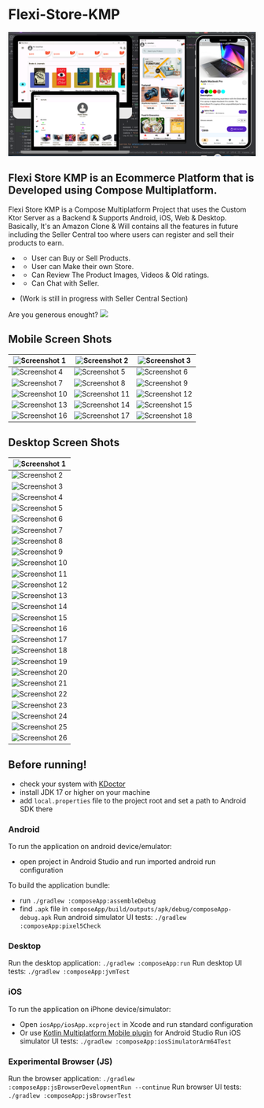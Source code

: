 # Flexi-Store-KMP
![Flexi-Store-KMP](https://github.com/KhubaibKhan4/Flexi-Store-KMP/blob/master/assests/screenshots/banner.png)

## Flexi Store KMP is an Ecommerce Platform that is Developed using Compose Multiplatform.
Flexi Store KMP is a Compose Multiplatform Project that uses the Custom Ktor Server as a Backend & Supports Android, iOS, Web & Desktop. Basically, It's an Amazon Clone & Will contains all the features in future including the Seller Central too where users can register and sell their products to earn.

* - User can Buy or Sell Products.
* - User can Make their own Store.
* - Can Review The Product Images, Videos & Old ratings.
* - Can Chat with Seller.

* (Work is still in progress with Seller Central Section)

Are you generous enought? 
<a href="https://www.buymeacoffee.com/khubaibkhan"><img src="https://img.buymeacoffee.com/button-api/?text=Buy me a coffee&emoji=&slug=khubaibkhan&button_colour=FFDD00&font_colour=000000&font_family=Cookie&outline_colour=000000&coffee_colour=ffffff" /></a>

## Mobile Screen Shots

| ![Screenshot 1](https://github.com/KhubaibKhan4/Flexi-Store-KMP/blob/master/assests/screenshots/1.png) | ![Screenshot 2](https://github.com/KhubaibKhan4/Flexi-Store-KMP/blob/master/assests/screenshots/2.png) | ![Screenshot 3](https://github.com/KhubaibKhan4/Flexi-Store-KMP/blob/master/assests/screenshots/3.png) |
| --- | --- | --- |
| ![Screenshot 4](https://github.com/KhubaibKhan4/Flexi-Store-KMP/blob/master/assests/screenshots/4.png) | ![Screenshot 5](https://github.com/KhubaibKhan4/Flexi-Store-KMP/blob/master/assests/screenshots/5.png) | ![Screenshot 6](https://github.com/KhubaibKhan4/Flexi-Store-KMP/blob/master/assests/screenshots/6.png) |
| ![Screenshot 7](https://github.com/KhubaibKhan4/Flexi-Store-KMP/blob/master/assests/screenshots/7.png) | ![Screenshot 8](https://github.com/KhubaibKhan4/Flexi-Store-KMP/blob/master/assests/screenshots/8.png) | ![Screenshot 9](https://github.com/KhubaibKhan4/Flexi-Store-KMP/blob/master/assests/screenshots/9.png) |
| ![Screenshot 10](https://github.com/KhubaibKhan4/Flexi-Store-KMP/blob/master/assests/screenshots/10.png) | ![Screenshot 11](https://github.com/KhubaibKhan4/Flexi-Store-KMP/blob/master/assests/screenshots/11.png) | ![Screenshot 12](https://github.com/KhubaibKhan4/Flexi-Store-KMP/blob/master/assests/screenshots/12.png) |
| ![Screenshot 13](https://github.com/KhubaibKhan4/Flexi-Store-KMP/blob/master/assests/screenshots/13.png) | ![Screenshot 14](https://github.com/KhubaibKhan4/Flexi-Store-KMP/blob/master/assests/screenshots/14.png) | ![Screenshot 15](https://github.com/KhubaibKhan4/Flexi-Store-KMP/blob/master/assests/screenshots/15.png) |
| ![Screenshot 16](https://github.com/KhubaibKhan4/Flexi-Store-KMP/blob/master/assests/screenshots/16.png) | ![Screenshot 17](https://github.com/KhubaibKhan4/Flexi-Store-KMP/blob/master/assests/screenshots/17.png) | ![Screenshot 18](https://github.com/KhubaibKhan4/Flexi-Store-KMP/blob/master/assests/screenshots/18.png) |  ![Screenshot 19](https://github.com/KhubaibKhan4/Flexi-Store-KMP/blob/master/assests/screenshots/19.png) | ![Screenshot 20](https://github.com/KhubaibKhan4/Flexi-Store-KMP/blob/master/assests/screenshots/20.png) | ![Screenshot 21](https://github.com/KhubaibKhan4/Flexi-Store-KMP/blob/master/assests/screenshots/21.png) |  ![Screenshot 22](https://github.com/KhubaibKhan4/Flexi-Store-KMP/blob/master/assests/screenshots/22.png) | ![Screenshot 23](https://github.com/KhubaibKhan4/Flexi-Store-KMP/blob/master/assests/screenshots/23.png) | ![Screenshot 24](https://github.com/KhubaibKhan4/Flexi-Store-KMP/blob/master/assests/screenshots/24.png) |  ![Screenshot 25](https://github.com/KhubaibKhan4/Flexi-Store-KMP/blob/master/assests/screenshots/25.png) | ![Screenshot 26](https://github.com/KhubaibKhan4/Flexi-Store-KMP/blob/master/assests/screenshots/26.png) | ![Screenshot 27](https://github.com/KhubaibKhan4/Flexi-Store-KMP/blob/master/assests/screenshots/27.png) |  ![Screenshot 28](https://github.com/KhubaibKhan4/Flexi-Store-KMP/blob/master/assests/screenshots/28.png) | ![Screenshot 29](https://github.com/KhubaibKhan4/Flexi-Store-KMP/blob/master/assests/screenshots/29.png) | ![Screenshot 45](https://github.com/KhubaibKhan4/Flexi-Store-KMP/blob/master/assests/screenshots/45.png) |  ![Screenshot 16](https://github.com/KhubaibKhan4/Flexi-Store-KMP/blob/master/assests/screenshots/46.png) | ![Screenshot 47](https://github.com/KhubaibKhan4/Flexi-Store-KMP/blob/master/assests/screenshots/47.png) | ![Screenshot 48](https://github.com/KhubaibKhan4/Flexi-Store-KMP/blob/master/assests/screenshots/48.png) | ![Screenshot 49](https://github.com/KhubaibKhan4/Flexi-Store-KMP/blob/master/assests/screenshots/49.png) |








## Desktop Screen Shots

| ![Screenshot 1](https://github.com/KhubaibKhan4/Flexi-Store-KMP/blob/master/assests/screenshots/30.png) | 
| --- |
| ![Screenshot 2](https://github.com/KhubaibKhan4/Flexi-Store-KMP/blob/master/assests/screenshots/31.png) | 
| ![Screenshot 3](https://github.com/KhubaibKhan4/Flexi-Store-KMP/blob/master/assests/screenshots/32.png) |
| ![Screenshot 4](https://github.com/KhubaibKhan4/Flexi-Store-KMP/blob/master/assests/screenshots/33.png) |
| ![Screenshot 5](https://github.com/KhubaibKhan4/Flexi-Store-KMP/blob/master/assests/screenshots/34.png) | 
| ![Screenshot 6](https://github.com/KhubaibKhan4/Flexi-Store-KMP/blob/master/assests/screenshots/35.png) | 
| ![Screenshot 7](https://github.com/KhubaibKhan4/Flexi-Store-KMP/blob/master/assests/screenshots/36.png) | 
| ![Screenshot 8](https://github.com/KhubaibKhan4/Flexi-Store-KMP/blob/master/assests/screenshots/37.png) | 
| ![Screenshot 9](https://github.com/KhubaibKhan4/Flexi-Store-KMP/blob/master/assests/screenshots/38.png) | 
| ![Screenshot 10](https://github.com/KhubaibKhan4/Flexi-Store-KMP/blob/master/assests/screenshots/39.png) | 
| ![Screenshot 11](https://github.com/KhubaibKhan4/Flexi-Store-KMP/blob/master/assests/screenshots/40.png) | 
| ![Screenshot 12](https://github.com/KhubaibKhan4/Flexi-Store-KMP/blob/master/assests/screenshots/41.png) | 
| ![Screenshot 13](https://github.com/KhubaibKhan4/Flexi-Store-KMP/blob/master/assests/screenshots/42.png) | 
| ![Screenshot 14](https://github.com/KhubaibKhan4/Flexi-Store-KMP/blob/master/assests/screenshots/43.png) | 
| ![Screenshot 15](https://github.com/KhubaibKhan4/Flexi-Store-KMP/blob/master/assests/screenshots/50.png) | 
| ![Screenshot 16](https://github.com/KhubaibKhan4/Flexi-Store-KMP/blob/master/assests/screenshots/51.png) | 
| ![Screenshot 17](https://github.com/KhubaibKhan4/Flexi-Store-KMP/blob/master/assests/screenshots/52.png) | 
| ![Screenshot 18](https://github.com/KhubaibKhan4/Flexi-Store-KMP/blob/master/assests/screenshots/53.png) | 
| ![Screenshot 19](https://github.com/KhubaibKhan4/Flexi-Store-KMP/blob/master/assests/screenshots/54.png) | 
| ![Screenshot 20](https://github.com/KhubaibKhan4/Flexi-Store-KMP/blob/master/assests/screenshots/55.png) | 
| ![Screenshot 21](https://github.com/KhubaibKhan4/Flexi-Store-KMP/blob/master/assests/screenshots/56.png) | 
| ![Screenshot 22](https://github.com/KhubaibKhan4/Flexi-Store-KMP/blob/master/assests/screenshots/57.png) | 
| ![Screenshot 23](https://github.com/KhubaibKhan4/Flexi-Store-KMP/blob/master/assests/screenshots/58.png) | 
| ![Screenshot 24](https://github.com/KhubaibKhan4/Flexi-Store-KMP/blob/master/assests/screenshots/59.png) | 
| ![Screenshot 25](https://github.com/KhubaibKhan4/Flexi-Store-KMP/blob/master/assests/screenshots/60.png) | 
| ![Screenshot 26](https://github.com/KhubaibKhan4/Flexi-Store-KMP/blob/master/assests/screenshots/61.png) | 

## Before running!
 - check your system with [KDoctor](https://github.com/Kotlin/kdoctor)
 - install JDK 17 or higher on your machine
 - add `local.properties` file to the project root and set a path to Android SDK there

### Android
To run the application on android device/emulator:  
 - open project in Android Studio and run imported android run configuration

To build the application bundle:
 - run `./gradlew :composeApp:assembleDebug`
 - find `.apk` file in `composeApp/build/outputs/apk/debug/composeApp-debug.apk`
Run android simulator UI tests: `./gradlew :composeApp:pixel5Check`

### Desktop
Run the desktop application: `./gradlew :composeApp:run`
Run desktop UI tests: `./gradlew :composeApp:jvmTest`

### iOS
To run the application on iPhone device/simulator:
 - Open `iosApp/iosApp.xcproject` in Xcode and run standard configuration
 - Or use [Kotlin Multiplatform Mobile plugin](https://plugins.jetbrains.com/plugin/14936-kotlin-multiplatform-mobile) for Android Studio
Run iOS simulator UI tests: `./gradlew :composeApp:iosSimulatorArm64Test`

### Experimental Browser (JS)
Run the browser application: `./gradlew :composeApp:jsBrowserDevelopmentRun --continue`
Run browser UI tests: `./gradlew :composeApp:jsBrowserTest`

